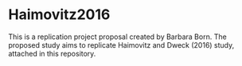 # Haimovitz2016

This is a replication project proposal created by Barbara Born. The proposed study aims to replicate Haimovitz and Dweck (2016) study, attached in this repository.
